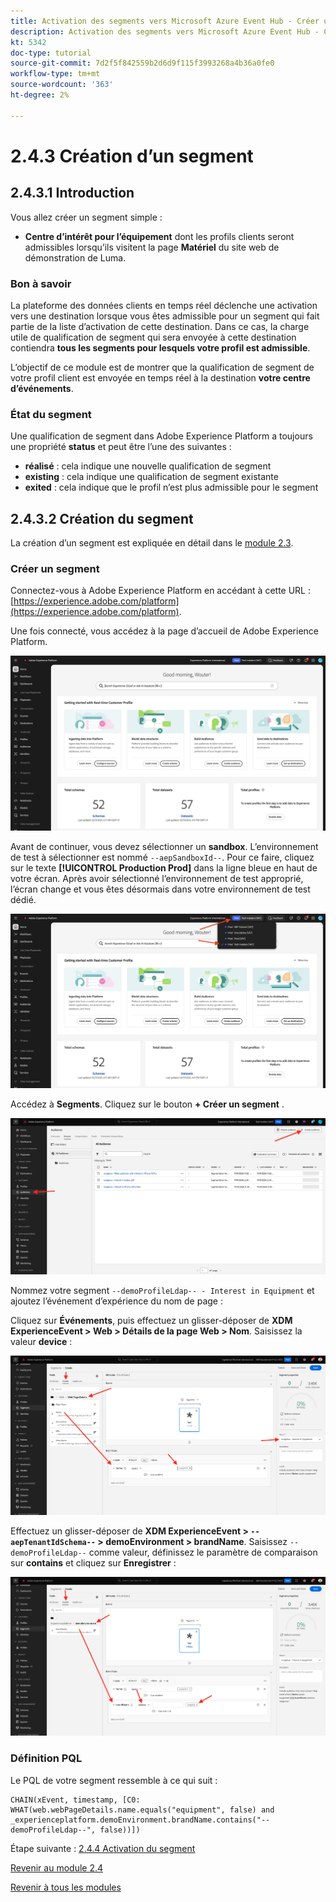 ```yaml
---
title: Activation des segments vers Microsoft Azure Event Hub - Créer un segment en flux continu
description: Activation des segments vers Microsoft Azure Event Hub - Créer un segment en flux continu
kt: 5342
doc-type: tutorial
source-git-commit: 7d2f5f842559b2d6d9f115f3993268a4b36a0fe0
workflow-type: tm+mt
source-wordcount: '363'
ht-degree: 2%

---
```


# 2.4.3 Création d’un segment

## 2.4.3.1 Introduction

Vous allez créer un segment simple :

- **Centre d’intérêt pour l’équipement** dont les profils clients seront admissibles lorsqu’ils visitent la page **Matériel** du site web de démonstration de Luma.

### Bon à savoir

La plateforme des données clients en temps réel déclenche une activation vers une destination lorsque vous êtes admissible pour un segment qui fait partie de la liste d’activation de cette destination. Dans ce cas, la charge utile de qualification de segment qui sera envoyée à cette destination contiendra **tous les segments pour lesquels votre profil est admissible**.

L’objectif de ce module est de montrer que la qualification de segment de votre profil client est envoyée en temps réel à la destination **votre centre d’événements**.

### État du segment

Une qualification de segment dans Adobe Experience Platform a toujours une propriété **status** et peut être l’une des suivantes :

- **réalisé** : cela indique une nouvelle qualification de segment
- **existing** : cela indique une qualification de segment existante
- **exited** : cela indique que le profil n’est plus admissible pour le segment

## 2.4.3.2 Création du segment

La création d’un segment est expliquée en détail dans le [module 2.3](./../../../modules/rtcdp-b2c/module2.3/real-time-cdp-build-a-segment-take-action.md).

### Créer un segment

Connectez-vous à Adobe Experience Platform en accédant à cette URL : [https://experience.adobe.com/platform](https://experience.adobe.com/platform).

Une fois connecté, vous accédez à la page d’accueil de Adobe Experience Platform.

![Ingestion des données](./../../../modules/datacollection/module1.2/images/home.png)

Avant de continuer, vous devez sélectionner un **sandbox**. L’environnement de test à sélectionner est nommé ``--aepSandboxId--``. Pour ce faire, cliquez sur le texte **[!UICONTROL Production Prod]** dans la ligne bleue en haut de votre écran. Après avoir sélectionné l’environnement de test approprié, l’écran change et vous êtes désormais dans votre environnement de test dédié.

![Ingestion des données](./../../../modules/datacollection/module1.2/images/sb1.png)

Accédez à **Segments**. Cliquez sur le bouton **+ Créer un segment** .

![Ingestion des données](./images/seg.png)

Nommez votre segment `--demoProfileLdap-- - Interest in Equipment` et ajoutez l’événement d’expérience du nom de page :

Cliquez sur **Événements**, puis effectuez un glisser-déposer de **XDM ExperienceEvent > Web > Détails de la page Web > Nom**. Saisissez la valeur **device** :

![4-05-create-ee-2.png](./images/4-05-create-ee-2.png)

Effectuez un glisser-déposer de **XDM ExperienceEvent > `--aepTenantIdSchema--` > demoEnvironment > brandName**. Saisissez `--demoProfileLdap--` comme valeur, définissez le paramètre de comparaison sur **contains** et cliquez sur **Enregistrer** :

![4-05-create-ee-2-brand.png](./images/4-05-create-ee-2-brand.png)

### Définition PQL

Le PQL de votre segment ressemble à ce qui suit :

```code
CHAIN(xEvent, timestamp, [C0: WHAT(web.webPageDetails.name.equals("equipment", false) and _experienceplatform.demoEnvironment.brandName.contains("--demoProfileLdap--", false))])
```

Étape suivante : [2.4.4 Activation du segment](./ex4.md)

[Revenir au module 2.4](./segment-activation-microsoft-azure-eventhub.md)

[Revenir à tous les modules](./../../../overview.md)

